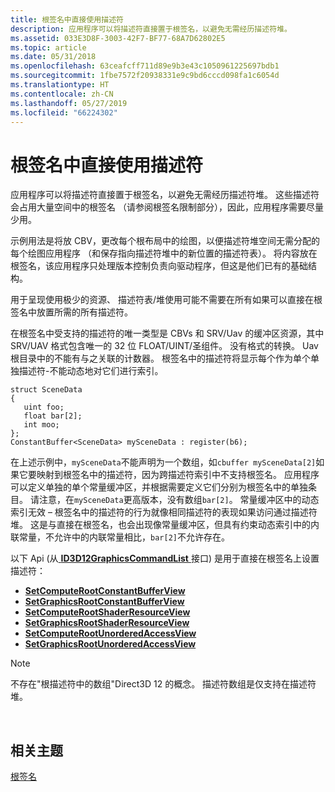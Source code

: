 ```yaml
---
title: 根签名中直接使用描述符
description: 应用程序可以将描述符直接置于根签名，以避免无需经历描述符堆。
ms.assetid: 033E3D8F-3003-42F7-BF77-68A7D62802E5
ms.topic: article
ms.date: 05/31/2018
ms.openlocfilehash: 63ceafcff711d89e9b3e43c1050961225697bdb1
ms.sourcegitcommit: 1fbe7572f20938331e9c9bd6cccd098fa1c6054d
ms.translationtype: HT
ms.contentlocale: zh-CN
ms.lasthandoff: 05/27/2019
ms.locfileid: "66224302"
---
```

# <a name="using-descriptors-directly-in-the-root-signature"></a>根签名中直接使用描述符

应用程序可以将描述符直接置于根签名，以避免无需经历描述符堆。 这些描述符会占用大量空间中的根签名 （请参阅根签名限制部分），因此，应用程序需要尽量少用。

示例用法是将放 CBV，更改每个根布局中的绘图，以便描述符堆空间无需分配的每个绘图应用程序 （和保存指向描述符堆中的新位置的描述符表）。 将内容放在根签名，该应用程序只处理版本控制负责向驱动程序，但这是他们已有的基础结构。

用于呈现使用极少的资源、 描述符表/堆使用可能不需要在所有如果可以直接在根签名中放置所需的所有描述符。

在根签名中受支持的描述符的唯一类型是 CBVs 和 SRV/Uav 的缓冲区资源，其中 SRV/UAV 格式包含唯一的 32 位 FLOAT/UINT/圣组件。 没有格式的转换。 Uav 根目录中的不能有与之关联的计数器。 根签名中的描述符将显示每个作为单个单独描述符-不能动态地对它们进行索引。

``` syntax
struct SceneData
{
   uint foo;
   float bar[2];
   int moo;
};
ConstantBuffer<SceneData> mySceneData : register(b6);
```

在上述示例中，`mySceneData`不能声明为一个数组，如`cbuffer mySceneData[2]`如果它要映射到根签名中的描述符，因为跨描述符索引中不支持根签名。 应用程序可以定义单独的单个常量缓冲区，并根据需要定义它们分别为根签名中的单独条目。 请注意，在`mySceneData`更高版本，没有数组`bar[2]`。 常量缓冲区中的动态索引无效 – 根签名中的描述符的行为就像相同描述符的表现如果访问通过描述符堆。 这是与直接在根签名，也会出现像常量缓冲区，但具有约束动态索引中的内联常量，不允许中的内联常量相比，`bar[2]`不允许存在。

以下 Api (从[ **ID3D12GraphicsCommandList** ](/windows/desktop/api/d3d12/nn-d3d12-id3d12graphicscommandlist)接口) 是用于直接在根签名上设置描述符：

-   [**SetComputeRootConstantBufferView**](/windows/desktop/api/d3d12/nf-d3d12-id3d12graphicscommandlist-setcomputerootconstantbufferview)
-   [**SetGraphicsRootConstantBufferView**](/windows/desktop/api/d3d12/nf-d3d12-id3d12graphicscommandlist-setgraphicsrootconstantbufferview)
-   [**SetComputeRootShaderResourceView**](/windows/desktop/api/d3d12/nf-d3d12-id3d12graphicscommandlist-setcomputerootshaderresourceview)
-   [**SetGraphicsRootShaderResourceView**](/windows/desktop/api/d3d12/nf-d3d12-id3d12graphicscommandlist-setgraphicsrootshaderresourceview)
-   [**SetComputeRootUnorderedAccessView**](/windows/desktop/api/d3d12/nf-d3d12-id3d12graphicscommandlist-setcomputerootunorderedaccessview)
-   [**SetGraphicsRootUnorderedAccessView**](/windows/desktop/api/d3d12/nf-d3d12-id3d12graphicscommandlist-setgraphicsrootunorderedaccessview)

> [!Note]  
> 不存在"根描述符中的数组"Direct3D 12 的概念。 描述符数组是仅支持在描述符堆。

 

## <a name="related-topics"></a>相关主题

<dl> <dt>

[根签名](root-signatures.md)
</dt> </dl>

 

 




